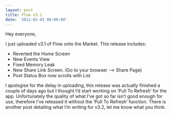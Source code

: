 ```yaml
---
layout: post
title: Flow v3.1
date: '2011-02-03 00:00:00'
---
```


Hey everyone,

I just uploaded v3.1 of Flow onto the Market. This release includes:

*   Reverted the Home Screen
*   New Events View
*   Fixed Memory Leak
*   New Share Link Screen. (Go to your browser &#8211;> Share Page)
*   Post Status Box now scrolls with List

I apologise for the delay in uploading, this release was actually finished a couple of days ago but I thought I&#8217;d start working on &#8216;Pull To Refresh&#8217; for the app. Unfortunately the quality of what I&#8217;ve got so far isn&#8217;t good enough for use, therefore I&#8217;ve released it without the &#8216;Pull To Refresh&#8217; function. There is another post detailing what I&#8217;m writing for v3.2, let me know what you think.